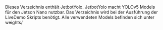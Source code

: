 Dieses Verzeichnis enthält JetbotYolo. JetbotYolo macht YOLOv5 Models für den Jetson Nano nutzbar. Das Verzeichnis wird bei der Ausführung der LiveDemo Skripts benötigt. Alle verwendeten Models befinden sich unter weights/
